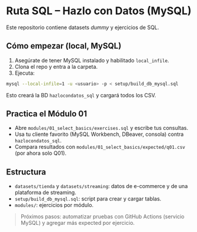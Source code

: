 # Ruta SQL – Hazlo con Datos (MySQL)
Este repositorio contiene datasets *dummy* y ejercicios de SQL.

## Cómo empezar (local, MySQL)
1. Asegúrate de tener MySQL instalado y habilitado `local_infile`.
2. Clona el repo y entra a la carpeta.
3. Ejecuta:
```bash
mysql --local-infile=1 -u <usuario> -p < setup/build_db_mysql.sql
```
Esto creará la BD `hazlocondatos_sql` y cargará todos los CSV.

## Practica el Módulo 01
- Abre `modules/01_select_basics/exercises.sql` y escribe tus consultas.
- Usa tu cliente favorito (MySQL Workbench, DBeaver, consola) contra `hazlocondatos_sql`.
- Compara resultados con `modules/01_select_basics/expected/q01.csv` (por ahora solo Q01).

## Estructura
- `datasets/tienda` y `datasets/streaming`: datos de e-commerce y de una plataforma de streaming.
- `setup/build_db_mysql.sql`: script para crear y cargar tablas.
- `modules/`: ejercicios por módulo.

> Próximos pasos: automatizar pruebas con GitHub Actions (servicio MySQL) y agregar más expected por ejercicio.
